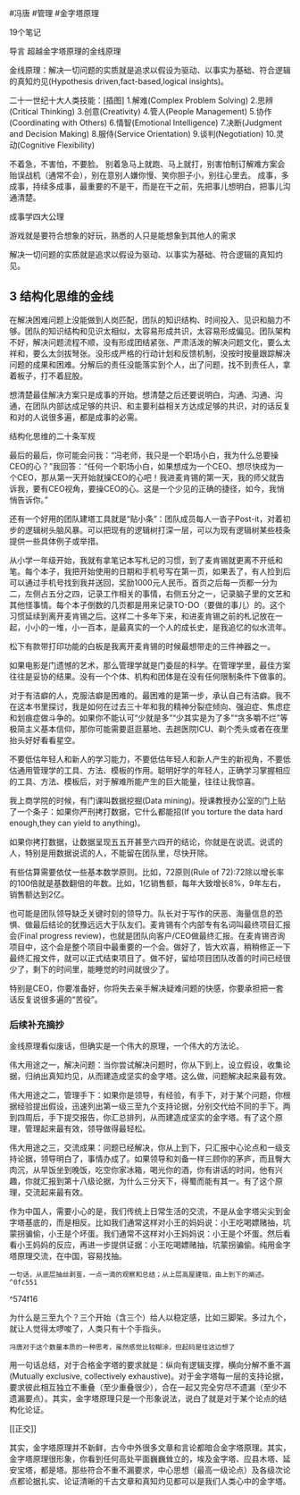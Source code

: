 #冯唐 #管理 #金字塔原理 

19个笔记

导言 超越金字塔原理的金线原理


金线原理：解决一切问题的实质就是追求以假设为驱动、以事实为基础、符合逻辑的真知灼见(Hypothesis driven,fact-based,logical insights)。

二十一世纪十大人类技能：[插图]
1.解难(Complex Problem Solving)
2.思辨(Critical Thinking)
3.创意(Creativity)
4.管人(People Management)
5.协作(Coordinating with Others)
6.情智(Emotional Intelligence)
7.决断(Judgment and Decision Making)
8.服侍(Service Orientation)
9.谈判(Negotiation)
10.灵动(Cognitive Flexibility)

不着急，不害怕，不要脸。
别着急马上就跑、马上就打，别害怕制订解难方案会贻误战机（通常不会），别在意别人嫌你慢、笑你胆子小，别往心里去。
成事，多成事，持续多成事，最重要的不是干，而是在干之前，先把事儿想明白，把事儿沟通清楚。

成事学四大公理

游戏就是要符合想象的好玩，熟悉的人只是能想象到其他人的需求

解决一切问题的实质就是追求以假设为驱动、以事实为基础、符合逻辑的真知灼见。

## 3 结构化思维的金线

在解决困难问题上没能做到人岗匹配，团队的知识结构、时间投入、见识和脑力不够。团队的知识结构和见识太相似，太容易形成共识，太容易形成偏见。团队架构不好，解决问题流程不顺，没有形成团结紧张、严肃活泼的解决问题文化，要么太祥和，要么太剑拔弩张。没形成严格的行动计划和反馈机制，没按时按量跟踪解决问题的成果和困难。分解后的责任没能落实到个人，出了问题，找不到责任人，拿着板子，打不着屁股。

想清楚最佳解决方案只是成事的开始。想清楚之后还要说明白，沟通、沟通、沟通，在团队内部达成足够的共识、和主要利益相关方达成足够的共识，对的话反复和对的人说很多遍，都是成事的必需。

结构化思维的二十条军规

最后的最后，你可能会问我：“冯老师，我只是一个职场小白，我为什么总要操CEO的心？”我回答：“任何一个职场小白，如果想成为一个CEO、想尽快成为一个CEO，那从第一天开始就操CEO的心吧！我进麦肯锡的第一天，我的师父就告诉我，要有CEO视角，要操CEO的心。这是一个少见的正确的捷径，如今，我悄悄告诉你。”


还有一个好用的团队建塔工具就是“贴小条”：团队成员每人一沓子Post-it，对着初步的逻辑树头脑风暴。可以把现有的逻辑树打深一层，可以为现有逻辑树某些枝条提供一些具体例子或举措。


从小学一年级开始，我就有拿笔记本写札记的习惯，到了麦肯锡就更离不开纸和笔。每个本子，我把开始使用的日期和手机号写在第一页，如果丢了，有人捡到后可以通过手机号找到我并送回，奖励1000元人民币。首页之后每一页都一分为二，左侧占五分之四，记录工作相关的事情，右侧五分之一，记录脑子里的文艺和其他怪事情。每个本子倒数的几页都是用来记录TO-DO（要做的事儿）的。这个习惯延续到离开麦肯锡之后。这样二十多年下来，和进麦肯锡之前的札记放在一起，小小的一堆，小一百本，是最真实的一个人的成长史，是我追忆的似水流年。


松下有款带打印功能的白板是我离开麦肯锡的时候最想带走的三件神器之一。


如果电影是门遗憾的艺术，那么管理学就是门委屈的科学。在管理学里，最佳方案往往是妥协的结果。没有一个个体、机构和团体是在没有任何限制条件下做事的。

对于有洁癖的人，克服洁癖是困难的。最困难的是第一步，承认自己有洁癖。我不在这本书里探讨，我是如何在过去三十年和我的精神分裂症倾向、强迫症、焦虑症和划痕症做斗争的。如果你不能认可“少就是多”“少其实是为了多”“贪多嚼不烂”等极简主义基本信仰，那你可能需要逛逛墓地、去趟医院ICU、剃个秃头或者在夜里抬头好好看看星空。


不要低估年轻人和新人的学习能力，不要低估年轻人和新人产生的新视角，不要低估通用管理学的工具、方法、模板的作用。聪明好学的年轻人，正确学习掌握相应的工具、方法、模板后，对于解难所能产生的巨大能量，往往让我惊喜。

我上商学院的时候，有门课叫数据挖掘(Data mining)。授课教授办公室的门上贴了一个条子：如果你严刑拷打数据，它什么都能招(If you torture the data hard enough,they can yield to anything)。


如果你拷打数据，让数据呈现五五开甚至六四开的结论，你就是在说谎。说谎的人，特别是用数据说谎的人，不能留在团队里，尽快开除。

有些估算需要依仗一些基本数学原则。比如，72原则(Rule of 72):72除以增长率的100倍就是基数翻倍的年数。比如，1亿销售额，每年大致增长8%，9年左右，销售额达到2亿。

  
也可能是团队领导缺乏关键时刻的领导力。队长对于写作的厌恶、海量信息的恐惧、做最后结论的犹豫远远大于队友们。麦肯锡有个内部专有名词叫最终项目汇报会(Final progress review)，也就是团队向客户/CEO做最终汇报。在麦肯锡咨询项目中，这个会是整个项目中最重要的一个会。做好了，皆大欢喜，稍稍修正一下最终汇报文件，就可以正式结束项目了。做不好，留给项目团队改善的时间已经很少了，剩下的时间里，能睡觉的时间就很少了。


特别是CEO，你要准备好，你将失去亲手解决疑难问题的快感，你要承担把一套话反复说很多遍的“苦役”。

### 后续补充摘抄

金线原理看似废话，但确实是一个伟大的原理，一个伟大的方法论。

伟大用途之一，解决问题：当你尝试解决问题时，你从下到上，设立假设，收集论据，归纳出真知灼见，从而建造成坚实的金字塔。这么做，问题解决起来最有效。

伟大用途之二，管理手下：如果你是领导，有经验，有手下，对于某个问题，你根据经验提出假设，迅速列出第一级三至九个支持论据，分别交代给不同的手下。两到四周后，手下提交报告，你汇总排列，从而建造成坚实的金字塔。有了这个原理，管理起来最有效，领导做得最轻松。

伟大用途之三，交流成果：问题已经解决，你从上到下，只汇报中心论点和一级支持论据，领导明白了，事情办成了。如果领导和刘备一样三顾你的茅庐，而且臀大肉沉，从早饭坐到晚饭，吃空你家冰箱，喝光你的酒，你有讲话的时间，他有兴趣，你就汇报到第十八级论据，为什么三分天下，得蜀而能有其一。有了这个原理，交流起来最有效。

作为中国人，需要小心的是，我们传统上日常生活的交流，不是从金字塔尖尖到金字塔基底的，而是相反。比如我们通常这样对小王的妈妈说：小王吃喝嫖赌抽，坑蒙拐骗偷，小王是个坏蛋。我们通常不这样对小王妈妈说：小王是个坏蛋。然后看看小王妈妈的反应，再进一步提供证据：小王吃喝嫖赌抽，坑蒙拐骗偷。纯用金字塔原理交流，在中国，容易找抽。

	一句话，从底层抽丝剥茧，一点一滴的观察和总结；从上层高屋建瓴，由上到下的阐述。 ^0fc551

^574f16

为什么是三至九个？三个开始（含三个）给人以稳定感，比如三脚架。多过九个，就让人觉得太啰唆了，人类只有十个手指头。

	冯唐对于这个数量本质的一种思考，虽然感觉比较糊涂，但起码是往这边想了

用一句话总结，对于合格金字塔的要求就是：纵向有逻辑支撑，横向分解不重不漏(Mutually exclusive, collectively exhaustive)。对于金字塔每一层的支持论据，要求彼此相互独立不重叠（至少重叠很少），合在一起又完全穷尽不遗漏（至少不遗漏要点）。其实，金字塔原理只是一个形象说法，说白了就是对于某个论点的结构化论证。

[[正交]]

其实，金字塔原理并不新鲜，古今中外很多文章和言论都暗合金字塔原理。其实，金字塔原理很形象，你看到任何高处平面巍巍耸立的，埃及金字塔、应县木塔、延安宝塔，都是塔。那些符合不重不漏要求，中心思想（最高一级论点）及各级次论点都论据扎实、论证清晰的千古文章和真知灼见都可以是我们人类心中的金字塔。
